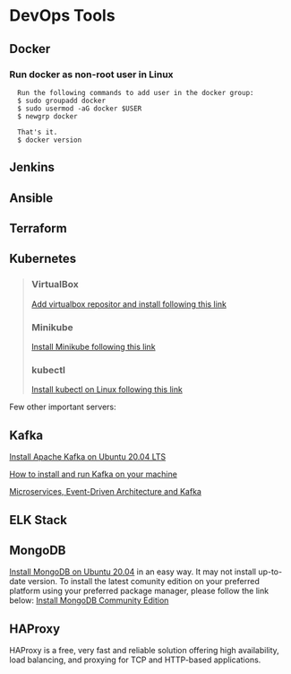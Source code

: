 # DevOps Tools

## Docker

### Run docker as non-root user in Linux
      Run the following commands to add user in the docker group:
      $ sudo groupadd docker
      $ sudo usermod -aG docker $USER
      $ newgrp docker
      
      That's it.
      $ docker version 
     

## Jenkins

## Ansible

## Terraform

## Kubernetes
<blockquote>
   
### VirtualBox
   [Add virtualbox repositor and install following this link](https://computingforgeeks.com/how-to-install-latest-virtualbox-on-ubuntu-debian/)

### Minikube
   [Install Minikube following this link](https://phoenixnap.com/kb/install-minikube-on-ubuntu)

### kubectl
   [Install kubectl on Linux following this link](https://kubernetes.io/docs/tasks/tools/install-kubectl/)

</blockquote>

Few other important servers:

## Kafka
[Install Apache Kafka on Ubuntu 20.04 LTS](https://www.fosstechnix.com/how-to-install-apache-kafka-on-ubuntu-20-04-lts/)

[How to install and run Kafka on your machine](https://www.sohamkamani.com/blog/2017/11/22/how-to-install-and-run-kafka/)

[Microservices, Event-Driven Architecture and Kafka](https://dzone.com/articles/microservices-event-driven-architecture-and-kafka)

## ELK Stack


## MongoDB
 [Install MongoDB on Ubuntu 20.04](https://linuxhint.com/install_mongodb_ubuntu_20_04/) in an easy way. It may not install up-to-date version. To install the latest comunity edition on your preferred platform using your preferred package manager, please follow the link below:
 [Install MongoDB Community Edition](https://docs.mongodb.com/manual/administration/install-community/)
 
 ## HAProxy 
 HAProxy is a free, very fast and reliable solution offering high availability, load balancing, and proxying for TCP and HTTP-based applications.
